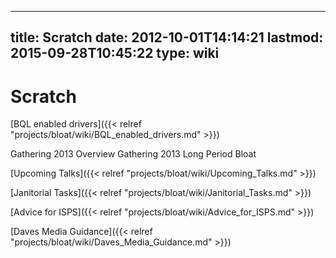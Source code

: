 
---
title: Scratch
date: 2012-10-01T14:14:21
lastmod: 2015-09-28T10:45:22
type: wiki
---
Scratch
=======

[BQL enabled drivers]({{< relref "projects/bloat/wiki/BQL_enabled_drivers.md" >}})

<link>Gathering 2013 Overview</link>

<link>Gathering 2013 Long Period Bloat</link>

[Upcoming Talks]({{< relref "projects/bloat/wiki/Upcoming_Talks.md" >}})

[Janitorial Tasks]({{< relref "projects/bloat/wiki/Janitorial_Tasks.md" >}})

[Advice for ISPS]({{< relref "projects/bloat/wiki/Advice_for_ISPS.md" >}})

[Daves Media Guidance]({{< relref "projects/bloat/wiki/Daves_Media_Guidance.md" >}})
